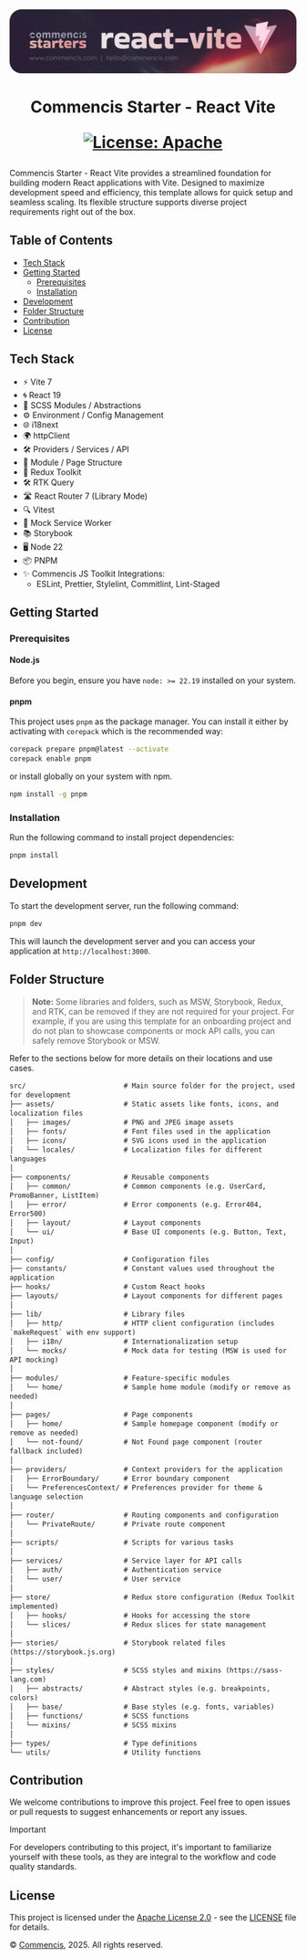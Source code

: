 <picture>
  <source media="(max-width: 400px)" srcset="./assets/starter-react-vite-logo-mobile.png">
  <img src="./assets/starter-react-vite-logo.png" alt="Commencis JS Toolkit Logo">
</picture>

<h1 align="center">
  Commencis Starter - React Vite

[![License: Apache](https://img.shields.io/badge/License-Apache2.0-300E77.svg)](LICENSE)

</h1>

Commencis Starter - React Vite provides a streamlined foundation for building modern React applications with Vite. Designed to maximize development speed and efficiency, this template allows for quick setup and seamless scaling. Its flexible structure supports diverse project requirements right out of the box.

## Table of Contents

- [Tech Stack](#tech-stack)
- [Getting Started](#getting-started)
  - [Prerequisites](#prerequisites)
  - [Installation](#installation)
- [Development](#development)
- [Folder Structure](#folder-structure)
- [Contribution](#contribution)
- [License](#license)

## Tech Stack

- ⚡️ Vite 7
- 🌀 React 19
- 🎨 SCSS Modules / Abstractions
- ⚙️ Environment / Config Management
- 🌐 i18next
- 🌍 httpClient
- 🛠️ Providers / Services / API
- 📁 Module / Page Structure
- 🔄 Redux Toolkit
- 🛠️ RTK Query
- 🛣️ React Router 7 (Library Mode)
- 🔍 Vitest
- 🚦 Mock Service Worker
- 📚 Storybook
- 🖥️ Node 22
- 📦 PNPM
- ✨ Commencis JS Toolkit Integrations:
  - ESLint, Prettier, Stylelint, Commitlint, Lint-Staged

## Getting Started

### Prerequisites

#### Node.js

Before you begin, ensure you have `node: >= 22.19` installed on your system.

#### pnpm

This project uses `pnpm` as the package manager. You can install it either by activating with `corepack` which is the recommended way:

```bash
corepack prepare pnpm@latest --activate
corepack enable pnpm
```

or install globally on your system with npm.

```bash
npm install -g pnpm
```

### Installation

Run the following command to install project dependencies:

```bash
pnpm install
```

## Development

To start the development server, run the following command:

```bash
pnpm dev
```

This will launch the development server and you can access your application at `http://localhost:3000`.

## Folder Structure

> **Note:** Some libraries and folders, such as MSW, Storybook, Redux, and RTK, can be removed if they are not required for your project. For example, if you are using this template for an onboarding project and do not plan to showcase components or mock API calls, you can safely remove Storybook or MSW.

Refer to the sections below for more details on their locations and use cases.

```
src/                        # Main source folder for the project, used for development
├── assets/                 # Static assets like fonts, icons, and localization files
│   ├── images/             # PNG and JPEG image assets
│   ├── fonts/              # Font files used in the application
│   ├── icons/              # SVG icons used in the application
│   └── locales/            # Localization files for different languages
│
├── components/             # Reusable components
│   ├── common/             # Common components (e.g. UserCard, PromoBanner, ListItem)
│   ├── error/              # Error components (e.g. Error404, Error500)
│   ├── layout/             # Layout components
│   └── ui/                 # Base UI components (e.g. Button, Text, Input)
│
├── config/                 # Configuration files
├── constants/              # Constant values used throughout the application
├── hooks/                  # Custom React hooks
├── layouts/                # Layout components for different pages
│
├── lib/                    # Library files
│   ├── http/               # HTTP client configuration (includes `makeRequest` with env support)
│   ├── i18n/               # Internationalization setup
│   └── mocks/              # Mock data for testing (MSW is used for API mocking)
│
├── modules/                # Feature-specific modules
│   └── home/               # Sample home module (modify or remove as needed)
│
├── pages/                  # Page components
│   ├── home/               # Sample homepage component (modify or remove as needed)
│   └── not-found/          # Not Found page component (router fallback included)
│
├── providers/              # Context providers for the application
│   ├── ErrorBoundary/      # Error boundary component
│   └── PreferencesContext/ # Preferences provider for theme & language selection
│
├── router/                 # Routing components and configuration
│   └── PrivateRoute/       # Private route component
│
├── scripts/                # Scripts for various tasks
│
├── services/               # Service layer for API calls
│   ├── auth/               # Authentication service
│   └── user/               # User service
│
├── store/                  # Redux store configuration (Redux Toolkit implemented)
│   ├── hooks/              # Hooks for accessing the store
│   └── slices/             # Redux slices for state management
│
├── stories/                # Storybook related files (https://storybook.js.org)
│
├── styles/                 # SCSS styles and mixins (https://sass-lang.com)
│   ├── abstracts/          # Abstract styles (e.g. breakpoints, colors)
│   ├── base/               # Base styles (e.g. fonts, variables)
│   ├── functions/          # SCSS functions
│   └── mixins/             # SCSS mixins
│
├── types/                  # Type definitions
└── utils/                  # Utility functions
```

## Contribution

We welcome contributions to improve this project. Feel free to open issues or pull requests to suggest enhancements or report any issues.

> [!IMPORTANT]
> For developers contributing to this project, it's important to familiarize yourself with these tools, as they are integral to the workflow and code quality standards.

## License

This project is licensed under the [Apache License 2.0](https://opensource.org/licenses/Apache-2.0) - see the [LICENSE](./LICENSE) file for details.

© [Commencis](https://www.commencis.com/), 2025. All rights reserved.

